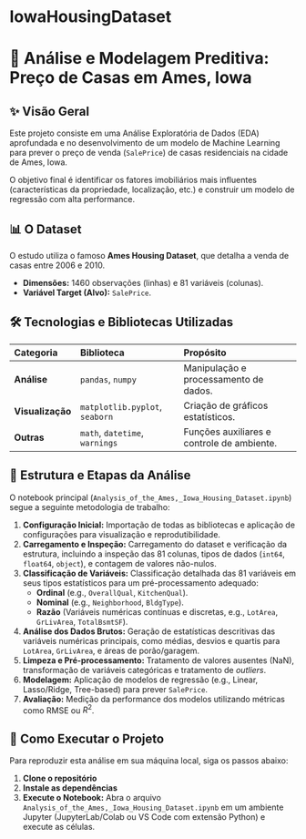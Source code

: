 # IowaHousingDataset
# 🏡 Análise e Modelagem Preditiva: Preço de Casas em Ames, Iowa

## ✨ Visão Geral
Este projeto consiste em uma Análise Exploratória de Dados (EDA) aprofundada e no desenvolvimento de um modelo de Machine Learning para prever o preço de venda (`SalePrice`) de casas residenciais na cidade de Ames, Iowa.

O objetivo final é identificar os fatores imobiliários mais influentes (características da propriedade, localização, etc.) e construir um modelo de regressão com alta performance.

## 📊 O Dataset
O estudo utiliza o famoso **Ames Housing Dataset**, que detalha a venda de casas entre 2006 e 2010.
* **Dimensões:** 1460 observações (linhas) e 81 variáveis (colunas).
* **Variável Target (Alvo):** `SalePrice`.

## 🛠️ Tecnologias e Bibliotecas Utilizadas

| Categoria | Biblioteca | Propósito |
| :--- | :--- | :--- |
| **Análise** | `pandas`, `numpy` | Manipulação e processamento de dados. |
| **Visualização** | `matplotlib.pyplot`, `seaborn` | Criação de gráficos estatísticos. |
| **Outras** | `math`, `datetime`, `warnings` | Funções auxiliares e controle de ambiente. |

## 📝 Estrutura e Etapas da Análise

O notebook principal (`Analysis_of_the_Ames,_Iowa_Housing_Dataset.ipynb`) segue a seguinte metodologia de trabalho:

1.  **Configuração Inicial:** Importação de todas as bibliotecas e aplicação de configurações para visualização e reprodutibilidade.
2.  **Carregamento e Inspeção:** Carregamento do dataset e verificação da estrutura, incluindo a inspeção das 81 colunas, tipos de dados (`int64`, `float64`, `object`), e contagem de valores não-nulos.
3.  **Classificação de Variáveis:** Classificação detalhada das 81 variáveis em seus tipos estatísticos para um pré-processamento adequado:
    * **Ordinal** (e.g., `OverallQual`, `KitchenQual`).
    * **Nominal** (e.g., `Neighborhood`, `BldgType`).
    * **Razão** (Variáveis numéricas contínuas e discretas, e.g., `LotArea`, `GrLivArea`, `TotalBsmtSF`).
4.  **Análise dos Dados Brutos:** Geração de estatísticas descritivas das variáveis numéricas principais, como médias, desvios e quartis para `LotArea`, `GrLivArea`, e áreas de porão/garagem.
5.  **Limpeza e Pré-processamento:** Tratamento de valores ausentes (NaN), transformação de variáveis categóricas e tratamento de *outliers*.
6.  **Modelagem:** Aplicação de modelos de regressão (e.g., Linear, Lasso/Ridge, Tree-based) para prever `SalePrice`.
7.  **Avaliação:** Medição da performance dos modelos utilizando métricas como RMSE ou $R^2$.

## 🚀 Como Executar o Projeto

Para reproduzir esta análise em sua máquina local, siga os passos abaixo:

1.  **Clone o repositório**
2.  **Instale as dependências**
3.  **Execute o Notebook:**
    Abra o arquivo `Analysis_of_the_Ames,_Iowa_Housing_Dataset.ipynb` em um ambiente Jupyter (JupyterLab/Colab ou VS Code com extensão Python) e execute as células.
